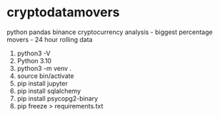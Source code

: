 # cryptodatamovers
python pandas binance cryptocurrency analysis - biggest percentage movers - 24 hour rolling data

1. python3 -V
2. Python 3.10
3. python3 -m venv .
4. source bin/activate
5. pip install jupyter
6. pip install sqlalchemy
7. pip install psycopg2-binary
8. pip freeze > requirements.txt